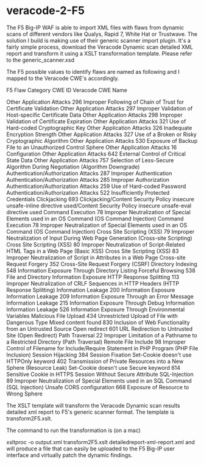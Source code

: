 # veracode-2-F5

The F5 Big-IP WAF is able to import XML files with flaws from dynamic scans of different vendors like Qualys, Rapid 7, White Hat or Trustwave. The solution I build is making use of their generic scanner import plugin. It's a fairly simple process, download the Veracode Dynamic scan detailed XML report and transform it using a XSLT transformation template. Please refer to the generic_scanner.xsd

The F5 possible values to identify flaws are named as following and I mapped to the Veracode CWE's accordingly.

F5 Flaw Category			CWE ID	Veracode CWE Name
 	 	 
Other Application Attacks		296	Improper Following of Chain of Trust for Certificate Validation
Other Application Attacks		297	Improper Validation of Host-specific Certificate Data
Other Application Attacks		298	Improper Validation of Certificate Expiration
Other Application Attacks		321	Use of Hard-coded Cryptographic Key
Other Application Attacks		326	Inadequate Encryption Strength
Other Application Attacks		327	Use of a Broken or Risky Cryptographic Algorithm
Other Application Attacks		530	Exposure of Backup File to an Unauthorized Control Sphere
Other Application Attacks		16	Configuration
Other Application Attacks		642	External Control of Critical State Data
Other Application Attacks		757	Selection of Less-Secure Algorithm During Negotiation (Algorithm Downgrade)
Authentication/Authorization Attacks	287	Improper Authentication
Authentication/Authorization Attacks	285	Improper Authorization
Authentication/Authorization Attacks	259	Use of Hard-coded Password
Authentication/Authorization Attacks	522	Insufficiently Protected Credentials
Clickjacking				693	Clickjacking/Content Security Policy insecure unsafe-inline directive used/Content Security Policy insecure unsafe-eval directive used
Command Execution			78	Improper Neutralization of Special Elements used in an OS Command (OS Command Injection)
Command Execution			78	Improper Neutralization of Special Elements used in an OS Command (OS Command Injection)
Cross Site Scripting (XSS)		79	Improper Neutralization of Input During Web Page Generation (Cross-site Scripting)
Cross Site Scripting (XSS)		80	Improper Neutralization of Script-Related HTML Tags in a Web Page (Basic XSS)
Cross Site Scripting (XSS)		83	Improper Neutralization of Script in Attributes in a Web Page
Cross-site Request Forgery		352	Cross-Site Request Forgery (CSRF)
Directory Indexing			548	Information Exposure Through Directory Listing
Forceful Browsing			538	File and Directory Information Exposure
HTTP Response Splitting			113	Improper Neutralization of CRLF Sequences in HTTP Headers (HTTP Response Splitting)
Information Leakage			200	Information Exposure
Information Leakage			209	Information Exposure Through an Error Message
Information Leakage			215	Information Exposure Through Debug Information
Information Leakage			526	Information Exposure Through Environmental Variables
Malicious File Upload			434	Unrestricted Upload of File with Dangerous Type
Mixed content found			830	Inclusion of Web Functionality from an Untrusted Source
Open redirect				601	URL Redirection to Untrusted Site (Open Redirect)
Path Traversal				22	Improper Limitation of a Pathname to a Restricted Directory (Path Traversal)
Remote File Include			98	Improper Control of Filename for Include/Require Statement in PHP Program (PHP File Inclusion)
Session Hijacking			384	Session Fixation
Set-Cookie doesn't use HTTPOnly keyword	402	Transmission of Private Resources into a New Sphere (Resource Leak)
Set-Cookie doesn't use Secure keyword	614	Sensitive Cookie in HTTPS Session Without Secure Attribute
SQL-Injection				89	Improper Neutralization of Special Elements used in an SQL Command (SQL Injection)
Unsafe CORS configuration		668	Exposure of Resource to Wrong Sphere
 

The XSLT template will transform the Veracode Dynamic scan results detailed xml report to F5's generic scanner format. The template is transform2F5.xslt.

The command to run the transformation is (on a mac) 

xsltproc  -o output.xml transform2F5.xslt detailedreport-xml-report.xml
and will produce a file that can easily be uploaded to the F5 Big-IP user interface and virtually patch the dynamic findings.


